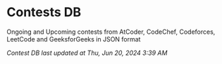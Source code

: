 # Contests DB

Ongoing and Upcoming contests from AtCoder, CodeChef, Codeforces, LeetCode and GeeksforGeeks in JSON format

*Contest DB last updated at Thu, Jun 20, 2024 3:39 AM*  

